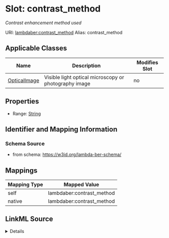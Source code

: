 

# Slot: contrast_method 


_Contrast enhancement method used_





URI: [lambdaber:contrast_method](https://w3id.org/lambda-ber-schema/contrast_method)
Alias: contrast_method

<!-- no inheritance hierarchy -->





## Applicable Classes

| Name | Description | Modifies Slot |
| --- | --- | --- |
| [OpticalImage](OpticalImage.md) | Visible light optical microscopy or photography image |  no  |






## Properties

* Range: [String](String.md)




## Identifier and Mapping Information






### Schema Source


* from schema: https://w3id.org/lambda-ber-schema/




## Mappings

| Mapping Type | Mapped Value |
| ---  | ---  |
| self | lambdaber:contrast_method |
| native | lambdaber:contrast_method |




## LinkML Source

<details>
```yaml
name: contrast_method
description: Contrast enhancement method used
from_schema: https://w3id.org/lambda-ber-schema/
rank: 1000
alias: contrast_method
owner: OpticalImage
domain_of:
- OpticalImage
range: string

```
</details>